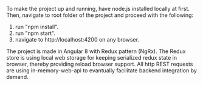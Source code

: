 To make the project up and running, have node.js installed locally at first. Then, navigate to root folder of the project and proceed with the following:
1. run "npm install".
2. run "npm start".
4. navigate to http://localhost:4200 on any browser.

The project is made in Angular 8 with Redux pattern (NgRx). The Redux store is using local web storage for keeping serialized redux state in browser, thereby providing reload browser support. All http REST requests are using in-memory-web-api to evantually facilitate backend integration by demand.

